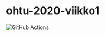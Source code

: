 # ohtu-2020-viikko1
![GitHub Actions](https://github.com/tjvalkonen/ohtu-2020-viikko1/workflows/Java%20CI%20with%20Gradle/badge.svg)
